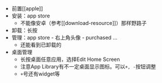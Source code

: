 - 前置[[apple]]
- 安装：app store
  - 不能像安卓（参考[[download-resource]]）那样野路子
- 卸载：长按
- 管理：app store - 右上角头像 - purchased ...
  - 还能看到已卸载的
- 桌面管理
  - 长按桌面任意应用，选择Edit Home Screen
  - 注意App Library有不一定桌面显示图标。可以`+, -`按钮调整
  - `+`号还有widget等